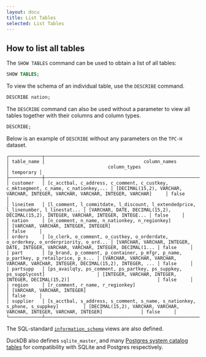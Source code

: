 ```yaml
---
layout: docu
title: List Tables
selected: List Tables
---
```


## How to list all tables

The `SHOW TABLES` command can be used to obtain a list of all tables:

```sql
SHOW TABLES;
```

To view the schema of an individual table, use the `DESCRIBE` command.

```sql
DESCRIBE nation;
```

The `DESCRIBE` command can also be used without a parameter to view all tables together with their columns and column types.

```sql
DESCRIBE;
```

Below is an example of `DESCRIBE` without any parameters on the `TPC-H` dataset.

```
┌────────────┬────────────────────────────────────────────────────────────────────────────────────┬────────────────────────────────────────────────────────────────────────────────────┬───────────┐
│ table_name │                                    column_names                                    │                                    column_types                                    │ temporary │
├────────────┼────────────────────────────────────────────────────────────────────────────────────┼────────────────────────────────────────────────────────────────────────────────────┼───────────┤
│ customer   │ [c_acctbal, c_address, c_comment, c_custkey, c_mktsegment, c_name, c_nationkey,... │ [DECIMAL(15,2), VARCHAR, VARCHAR, INTEGER, VARCHAR, VARCHAR, INTEGER, VARCHAR]     │ false     │
│ lineitem   │ [l_comment, l_commitdate, l_discount, l_extendedprice, l_linenumber, l_linestat... │ [VARCHAR, DATE, DECIMAL(15,2), DECIMAL(15,2), INTEGER, VARCHAR, INTEGER, INTEGE... │ false     │
│ nation     │ [n_comment, n_name, n_nationkey, n_regionkey]                                      │ [VARCHAR, VARCHAR, INTEGER, INTEGER]                                               │ false     │
│ orders     │ [o_clerk, o_comment, o_custkey, o_orderdate, o_orderkey, o_orderpriority, o_ord... │ [VARCHAR, VARCHAR, INTEGER, DATE, INTEGER, VARCHAR, VARCHAR, INTEGER, DECIMAL(1... │ false     │
│ part       │ [p_brand, p_comment, p_container, p_mfgr, p_name, p_partkey, p_retailprice, p_s... │ [VARCHAR, VARCHAR, VARCHAR, VARCHAR, VARCHAR, INTEGER, DECIMAL(15,2), INTEGER, ... │ false     │
│ partsupp   │ [ps_availqty, ps_comment, ps_partkey, ps_suppkey, ps_supplycost]                   │ [INTEGER, VARCHAR, INTEGER, INTEGER, DECIMAL(15,2)]                                │ false     │
│ region     │ [r_comment, r_name, r_regionkey]                                                   │ [VARCHAR, VARCHAR, INTEGER]                                                        │ false     │
│ supplier   │ [s_acctbal, s_address, s_comment, s_name, s_nationkey, s_phone, s_suppkey]         │ [DECIMAL(15,2), VARCHAR, VARCHAR, VARCHAR, INTEGER, VARCHAR, INTEGER]              │ false     │
└────────────┴────────────────────────────────────────────────────────────────────────────────────┴────────────────────────────────────────────────────────────────────────────────────┴───────────┘
```

The SQL-standard [`information_schema`](/docs/sql/information_schema) views are also defined. 

DuckDB also defines `sqlite_master`, and many [Postgres system catalog tables](https://www.postgresql.org/docs/14/catalogs.html) for compatibility with SQLite and Postgres respectively.

